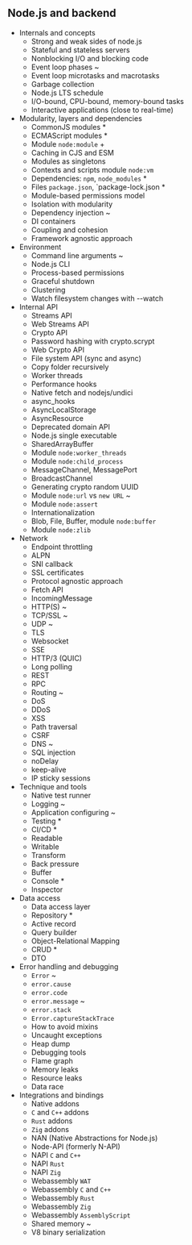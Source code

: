 ## Node.js and backend

- Internals and concepts
  - Strong and weak sides of node.js
  - Stateful and stateless servers
  - Nonblocking I/O and blocking code
  - Event loop phases ~
  - Event loop microtasks and macrotasks
  - Garbage collection
  - Node.js LTS schedule
  - I/O-bound, CPU-bound, memory-bound tasks
  - Interactive applications (close to real-time)
- Modularity, layers and dependencies
  - CommonJS modules *
  - ECMAScript modules *
  - Module `node:module` +
  - Caching in CJS and ESM
  - Modules as singletons
  - Contexts and scripts module `node:vm`
  - Dependencies: `npm`, `node_modules` *
  - Files `package.json`, `package-lock.json *
  - Module-based permissions model
  - Isolation with modularity
  - Dependency injection ~
  - DI containers
  - Coupling and cohesion
  - Framework agnostic approach
- Environment
  - Command line arguments ~
  - Node.js CLI
  - Process-based permissions
  - Graceful shutdown
  - Clustering
  - Watch filesystem changes with --watch
- Internal API
  - Streams API
  - Web Streams API
  - Crypto API
  - Password hashing with crypto.scrypt
  - Web Crypto API
  - File system API (sync and async)
  - Copy folder recursively
  - Worker threads
  - Performance hooks
  - Native fetch and nodejs/undici
  - async_hooks
  - AsyncLocalStorage
  - AsyncResource
  - Deprecated domain API
  - Node.js single executable
  - SharedArrayBuffer
  - Module `node:worker_threads`
  - Module `node:child_process`
  - MessageChannel, MessagePort
  - BroadcastChannel
  - Generating crypto random UUID
  - Module `node:url` vs `new URL` ~
  - Module `node:assert`
  - Internationalization
  - Blob, File, Buffer, module `node:buffer`
  - Module `node:zlib`
- Network
  - Endpoint throttling
  - ALPN
  - SNI callback
  - SSL certificates
  - Protocol agnostic approach
  - Fetch API 
  - IncomingMessage
  - HTTP(S) ~
  - TCP/SSL ~
  - UDP ~
  - TLS
  - Websocket
  - SSE
  - HTTP/3 (QUIC)
  - Long polling
  - REST
  - RPC
  - Routing ~
  - DoS
  - DDoS
  - XSS
  - Path traversal
  - CSRF
  - DNS  ~
  - SQL injection
  - noDelay
  - keep-alive
  - IP sticky sessions
- Technique and tools
  - Native test runner
  - Logging ~
  - Application configuring ~
  - Testing *
  - CI/CD *
  - Readable
  - Writable
  - Transform
  - Back pressure
  - Buffer
  - Console *
  - Inspector
- Data access
  - Data access layer
  - Repository *
  - Active record
  - Query builder
  - Object-Relational Mapping
  - CRUD *
  - DTO
- Error handling and debugging
  - `Error` ~
  - `error.cause`
  - `error.code`
  - `error.message` ~
  - `error.stack`
  - `Error.captureStackTrace`
  - How to avoid mixins
  - Uncaught exceptions
  - Heap dump
  - Debugging tools
  - Flame graph
  - Memory leaks
  - Resource leaks
  - Data race
- Integrations and bindings
  - Native addons
  - `C` and `C++` addons
  - `Rust` addons
  - `Zig` addons
  - NAN (Native Abstractions for Node.js)
  - Node-API (formerly N-API)
  - NAPI `C` and `C++`
  - NAPI `Rust`
  - NAPI `Zig`
  - Webassembly `WAT`
  - Webassembly `C` and `C++`
  - Webassembly `Rust`
  - Webassembly `Zig`
  - Webassembly `AssemblyScript`
  - Shared memory ~
  - V8 binary serialization
